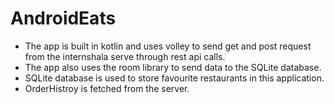 # AndroidEats

* The app is built in kotlin and uses volley to send get and post request from the internshala serve through rest api calls.
* The app also uses the room library to send data to the SQLite database.
* SQLite database is used to store favourite restaurants in this application.
* OrderHistroy is fetched from the server.

